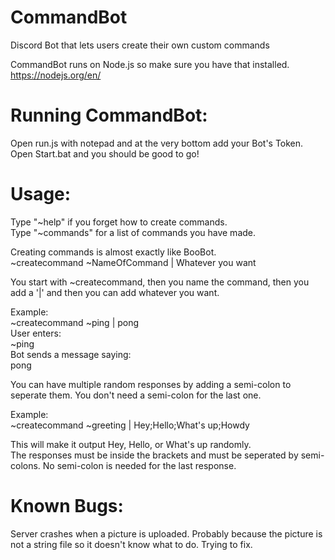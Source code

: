 # CommandBot
Discord Bot that lets users create their own custom commands

CommandBot runs on Node.js so make sure you have that installed.  
https://nodejs.org/en/

# Running CommandBot:
Open run.js with notepad and at the very bottom add your Bot's Token.  
Open Start.bat and you should be good to go!

# Usage:
Type "~help" if you forget how to create commands.  
Type "~commands" for a list of commands you have made.

Creating commands is almost exactly like BooBot.  
~createcommand ~NameOfCommand | Whatever you want

You start with ~createcommand, then you name the command, then you add a '|' and then you can add whatever you want.

Example:  
~createcommand ~ping | pong  
User enters:  
~ping  
Bot sends a message saying:  
pong

You can have multiple random responses by adding a semi-colon to seperate them. You don't need a semi-colon for the last one.

Example:  
~createcommand ~greeting | Hey;Hello;What's up;Howdy

This will make it output Hey, Hello, or What's up randomly.  
The responses must be inside the brackets and must be seperated by semi-colons. No semi-colon is needed for the last response.

# Known Bugs:
Server crashes when a picture is uploaded. Probably because the picture is not a string file so it doesn't know what to do. Trying to fix.
